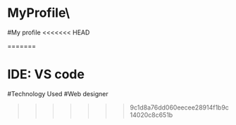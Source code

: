 # MyProfile\
#My profile
<<<<<<< HEAD

=======
# IDE: VS code
#Technology Used
#Web designer
>>>>>>> 9c1d8a76dd060eecee28914f1b9c14020c8c651b
